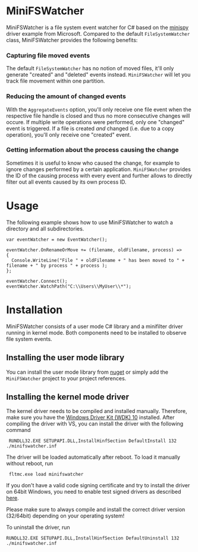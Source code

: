 # MiniFSWatcher

MiniFSWatcher is a file system event watcher for C# based on the [minispy](https://github.com/Microsoft/Windows-driver-samples/tree/master/filesys/miniFilter/minispy) driver example from Microsoft.
Compared to the default `FileSystemWatcher` class, MiniFSWatcher provides the following benefits:

### Capturing file moved events

The default `FileSystemWatcher` has no notion of moved files, it'll only generate "created" and "deleted"
events instead. `MiniFSWatcher` will let you track file movement within one partition.

### Reducing the amount of changed events

With the `AggregateEvents` option, you'll only receive one file event when the respective file handle is closed
and thus no more consecutive changes will occure. If multiple write operations were performed, only one "changed"
event is triggered. If a file is created _and_ changed (i.e. due to a copy operation), you'll only receive one 
"created" event.

### Getting information about the process causing the change

Sometimes it is useful to know who caused the change, for example to ignore changes performed by a certain
application. `MiniFSWatcher` provides the ID of the causing process with every event and further allows 
to directly filter out all events caused by its own process ID.

# Usage

The following example shows how to use MiniFSWatcher to watch a directory and all subdirectories.

    var eventWatcher = new EventWatcher();
    
    eventWatcher.OnRenameOrMove += (filename, oldFilename, process) =>
    {
      Console.WriteLine("File " + oldFilename + " has been moved to " + filename + " by process " + process );
    };
    
    eventWatcher.Connect();
    eventWatcher.WatchPath("C:\\Users\\MyUser\\*");

# Installation

MiniFSWatcher consists of a user mode C# library and a minifilter driver running in kernel mode.
Both components need to be installed to observe file system events.

## Installing the user mode library

You can install the user mode library from [nuget](https://www.nuget.org/packages/MiniFSWatcher/) or simply add the `MiniFSWatcher` project to your project references.

## Installing the kernel mode driver

The kernel driver needs to be compiled and installed manually. Therefore,
make sure you have the [Windows Driver Kit (WDK) 10](https://msdn.microsoft.com/en-us/library/windows/hardware/ff557573(v=vs.85).aspx) installed.
After compiling the driver with VS, you can install the driver with the following command

     RUNDLL32.EXE SETUPAPI.DLL,InstallHinfSection DefaultInstall 132 ./minifswatcher.inf
	
The driver will be loaded automatically after reboot. To load it manually without reboot, run

     fltmc.exe load minifswatcher
	 
If you don't have a valid code signing certificate and try to install the driver on 64bit Windows,
you need to enable test signed drivers as described [here](https://msdn.microsoft.com/en-us/library/windows/hardware/ff553484(v=vs.85).aspx).

Please make sure to always compile and install the correct driver version (32/64bit) depending on your operating system!

To uninstall the driver, run

    RUNDLL32.EXE SETUPAPI.DLL,InstallHinfSection DefaultUninstall 132 ./minifswatcher.inf
